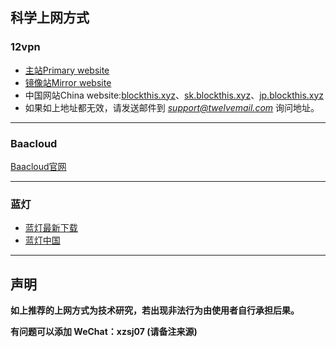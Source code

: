 ## 科学上网方式

### 12vpn
- [主站Primary website](https://12vpn.com/)
- [镜像站Mirror website](https://12vpn.com/)
- 中国网站China website:[blockthis.xyz](https://blockthis.xyz/)、[sk.blockthis.xyz](https://sk.blockthis.xyz/)、[jp.blockthis.xyz](https://jp.blockthis.xyz/)
- 如果如上地址都无效，请发送邮件到 *support@twelvemail.com* 询问地址。

------

### Baacloud
[Baacloud官网](https://www.baacloud72.com/)

------

### 蓝灯
- [蓝灯最新下载](https://github.com/HomKuo/landeng)
- [蓝灯中国](http://www.landeng.cn/?/account/login/url-Lz8vcGVvcGxlL2dqag==)

------

## 声明

**如上推荐的上网方式为技术研究，若出现非法行为由使用者自行承担后果。**
  
**有问题可以添加 WeChat：xzsj07 (请备注来源)**
